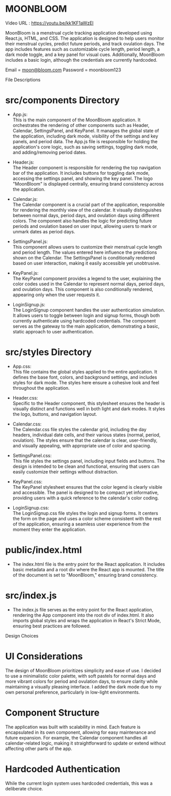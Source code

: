 # MOONBLOOM

Video URL : https://youtu.be/kk1KF1aWzEI

MoonBloom is a menstrual cycle tracking application developed using React.js, HTML, and CSS. The application is designed to help users monitor their menstrual cycles, predict future periods, and track ovulation days. The app includes features such as customizable cycle length, period length, a dark mode toggle, and a key panel for visual cues. Additionally, MoonBloom includes a basic login, although the credentials are currently hardcoded.

Email = moon@bloom.com
Password = moonbloom123

 File Descriptions

# src/components Directory

- App.js:  
  This is the main component of the MoonBloom application. It orchestrates the rendering of other components such as Header, Calendar, SettingsPanel, and KeyPanel. It manages the global state of the application, including dark mode, visibility of the settings and key panels, and period data. The App.js file is responsible for holding the application's core logic, such as saving settings, toggling dark mode, and adding/removing period dates.

- Header.js:  
  The Header component is responsible for rendering the top navigation bar of the application. It includes buttons for toggling dark mode, accessing the settings panel, and showing the key panel. The logo "MoonBloom" is displayed centrally, ensuring brand consistency across the application.

- Calendar.js:  
  The Calendar component is a crucial part of the application, responsible for rendering the monthly view of the calendar. It visually distinguishes between normal days, period days, and ovulation days using different colors. The component also handles the logic for predicting future periods and ovulation based on user input, allowing users to mark or unmark dates as period days.

- SettingsPanel.js:  
  This component allows users to customize their menstrual cycle length and period length. The values entered here influence the predictions shown on the Calendar. The SettingsPanel is conditionally rendered based on user interaction, making it easily accessible yet unobtrusive.

- KeyPanel.js:  
  The KeyPanel component provides a legend to the user, explaining the color codes used in the Calendar to represent normal days, period days, and ovulation days. This component is also conditionally rendered, appearing only when the user requests it.

- LoginSignup.js:  
  The LoginSignup component handles the user authentication simulation. It allows users to toggle between login and signup forms, though both currently authenticate using hardcoded credentials. The component serves as the gateway to the main application, demonstrating a basic, static approach to user authentication.

# src/styles Directory

- App.css:  
  This file contains the global styles applied to the entire application. It defines the base font, colors, and background settings, and includes styles for dark mode. The styles here ensure a cohesive look and feel throughout the application.

- Header.css:  
  Specific to the Header component, this stylesheet ensures the header is visually distinct and functions well in both light and dark modes. It styles the logo, buttons, and navigation layout.

- Calendar.css:  
  The Calendar.css file styles the calendar grid, including the day headers, individual date cells, and their various states (normal, period, ovulation). The styles ensure that the calendar is clear, user-friendly, and visually appealing, with appropriate use of color and spacing.

- SettingsPanel.css:  
  This file styles the settings panel, including input fields and buttons. The design is intended to be clean and functional, ensuring that users can easily customize their settings without distraction.

- KeyPanel.css:  
  The KeyPanel stylesheet ensures that the color legend is clearly visible and accessible. The panel is designed to be compact yet informative, providing users with a quick reference to the calendar's color coding.

- LoginSignup.css:  
  The LoginSignup.css file styles the login and signup forms. It centers the form on the page and uses a color scheme consistent with the rest of the application, ensuring a seamless user experience from the moment they enter the application.

# public/index.html

- The index.html file is the entry point for the React application. It includes basic metadata and a root div where the React app is mounted. The title of the document is set to "MoonBloom," ensuring brand consistency.

# src/index.js

- The index.js file serves as the entry point for the React application, rendering the App component into the root div of index.html. It also imports global styles and wraps the application in React's Strict Mode, ensuring best practices are followed.

 Design Choices

# UI Considerations
The design of MoonBloom prioritizes simplicity and ease of use. I decided to use a minimalistic color palette, with soft pastels for normal days and more vibrant colors for period and ovulation days, to ensure clarity while maintaining a visually pleasing interface. I added the dark mode due to my own personal preference, particularly in low-light environments.

# Component Structure
The application was built with scalability in mind. Each feature is encapsulated in its own component, allowing for easy maintenance and future expansion. For example, the Calendar component handles all calendar-related logic, making it straightforward to update or extend without affecting other parts of the app.

# Hardcoded Authentication
While the current login system uses hardcoded credentials, this was a deliberate choice.
